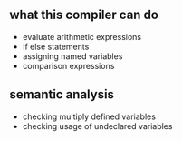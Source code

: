 ## what this compiler can do 
* evaluate arithmetic expressions 
* if else statements 
* assigning named variables 
* comparison expressions 

## semantic analysis 
* checking multiply defined variables 
* checking usage of undeclared variables 